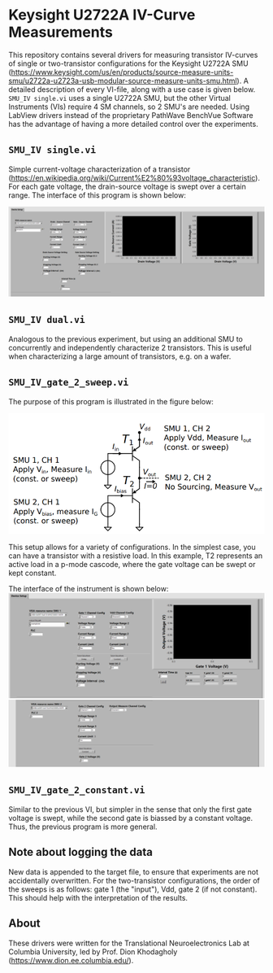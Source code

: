 # Keysight U2722A IV-Curve Measurements
This repository contains several drivers for measuring transistor IV-curves of single or two-transistor configurations for the Keysight U2722A SMU (https://www.keysight.com/us/en/products/source-measure-units-smu/u2722a-u2723a-usb-modular-source-measure-units-smu.html). A detailed description of every VI-file, along with a use case is given below. `SMU_IV single.vi` uses a single U2722A SMU, but the other Virtual Instruments (VIs) require 4 SM channels, so 2 SMU's are needed. Using LabView drivers instead of the proprietary PathWave BenchVue Software has the advantage of having a more detailed control over the experiments.

## `SMU_IV single.vi`
Simple current-voltage characterization of a transistor (https://en.wikipedia.org/wiki/Current%E2%80%93voltage_characteristic). For each gate voltage, the drain-source voltage is swept over a certain range. The interface of this program is shown below:

![](README_figs/IV%20single%20interface.PNG)
## `SMU_IV dual.vi`
Analogous to the previous experiment, but using an additional SMU to concurrently and independently characterize 2 transistors. This is useful when characterizing a large amount of transistors, e.g. on a wafer.

## `SMU_IV_gate_2_sweep.vi`
The purpose of this program is illustrated in the figure below:

![](README_figs/SMU_gate_2_constant%20illustration.PNG)

This setup allows for a variety of configurations. In the simplest case, you can have a transistor with a resistive load. In this example, T2 represents an active load in a p-mode cascode, where the gate voltage can be swept or kept constant.

The interface of the instrument is shown below:
![](README_figs/IV%20arbitrary%20interface%201.PNG)
![](README_figs/IV%20arbitrary%20interface%202.PNG)

## `SMU_IV_gate_2_constant.vi`
Similar to the previous VI, but simpler in the sense that only the first gate voltage is swept, while the second gate is biassed by a constant voltage. Thus, the previous program is more general.

## Note about logging the data
New data is appended to the target file, to ensure that experiments are not accidentally overwritten. For the two-transistor configurations, the order of the sweeps is as follows: gate 1 (the "input"), Vdd, gate 2 (if not constant). This should help with the interpretation of the results.

## About
These drivers were written for the Translational Neuroelectronics Lab at Columbia University, led by Prof. Dion Khodagholy (https://www.dion.ee.columbia.edu/).